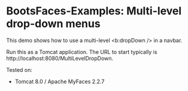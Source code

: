 # BootsFaces-Examples: Multi-level drop-down menus
This demo shows how to use a multi-level &lt;b:dropDown /&gt; in a navbar.

Run this as a Tomcat application. The URL to start typically is http://localhost:8080/MultiLevelDropDown.

Tested on:
<ul>
<li>Tomcat 8.0 / Apache MyFaces 2.2.7</li>
</ul>
